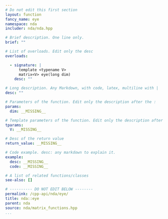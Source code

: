 ```yaml
---
# Do not edit this first section
layout: function
fancy_name: eye
namespace: nda
includer: nda/nda.hpp

# Brief description. One line only.
brief: ""

# List of overloads. Edit only the desc
overloads:

  - signature: |
      template <typename V>
      matrix<V> eye(long dim)
    desc: ""

# Long description. Any Markdown, with code, latex, multiline with |
desc: ""

# Parameters of the function. Edit only the description after the :
params:
  dim: __MISSING__

# Template parameters of the function. Edit only the description after the :
tparams:
  V: __MISSING__

# Desc of the return value
return_value: __MISSING__

# Code example. desc: any markdown to explain it.
example:
  desc: __MISSING__
  code: __MISSING__

# A list of related functions/classes
see-also: []

# ---------- DO NOT EDIT BELOW --------
permalink: /cpp-api/nda/eye/
title: nda::eye
parent: nda
source: nda/matrix_functions.hpp
...
```


